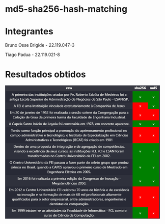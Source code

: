 # md5-sha256-hash-matching

# Integrantes
Bruno Osse Brigide - 22.119.047-3

Tiago Padua - 22.119.021-8

# Resultados obtidos
![alt text](result.png)
